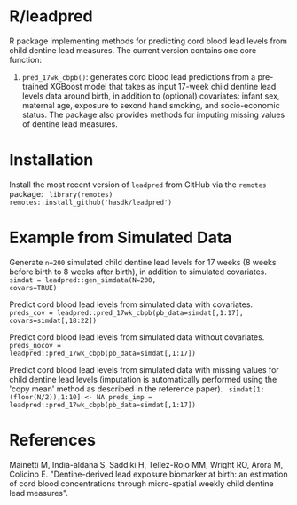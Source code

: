 # R/leadpred
R package implementing methods for predicting cord blood lead levels from child dentine lead measures. The current version contains one core function:
  1. `pred_17wk_cbpb()`: generates cord blood lead predictions from a pre-trained XGBoost model that takes as input 17-week child dentine lead levels data around birth, in addition to (optional) covariates: infant sex, maternal age, exposure to sexond hand smoking, and socio-economic status. The package also provides methods for imputing missing values of dentine lead measures.

# Installation 
Install the most recent version of `leadpred` from GitHub via the `remotes` package:
<code>
library(remotes)
remotes::install_github('hasdk/leadpred')
</code>

# Example from Simulated Data

Generate `n=200` simulated child dentine lead levels for 17 weeks (8 weeks before birth to 8 weeks after birth), in addition to simulated covariates.
<code>
simdat = leadpred::gen_simdata(N=200, covars=TRUE)
</code>

Predict cord blood lead levels from simulated data with covariates.
<code>
preds_cov = leadpred::pred_17wk_cbpb(pb_data=simdat[,1:17], covars=simdat[,18:22])
</code>

Predict cord blood lead levels from simulated data without covariates.
<code>
preds_nocov = leadpred::pred_17wk_cbpb(pb_data=simdat[,1:17])
</code>

Predict cord blood lead levels from simulated data with missing values for child dentine lead levels (imputation is automatically performed using the 'copy mean' method as described in the reference paper).
<code>
simdat[1:(floor(N/2)),1:10] <- NA
preds_imp = leadpred::pred_17wk_cbpb(pb_data=simdat[,1:17])
</code>


# References
Mainetti M, India-aldana S, Saddiki H, Tellez-Rojo MM, Wright RO, Arora M, Colicino E. "Dentine-derived lead exposure biomarker at birth: an estimation of cord blood concentrations through micro-spatial weekly child dentine lead measures". 
